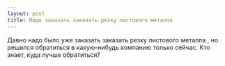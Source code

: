 ```yaml
---
layout: post 
title: Надо заказать заказать резку листового металла ‌ 
--- 
```

Давно надо было уже заказать заказать резку листового металла ‌, но решился обратиться в какую-нибудь компанию только сейчас. Кто знает, куда лучше обратиться?